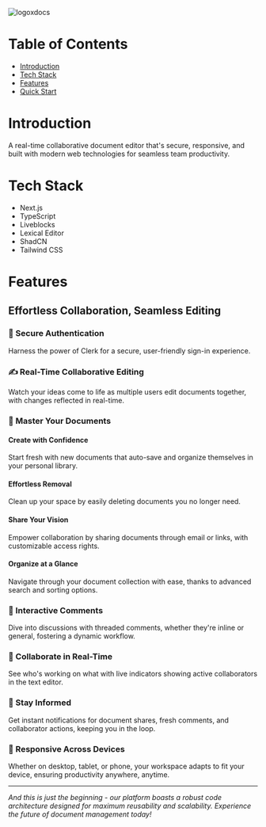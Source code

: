 ![logoxdocs](https://github.com/user-attachments/assets/03618e27-1d0b-4aeb-97fa-31aadb7ade9c)

# Table of Contents

* [Introduction](#introduction)
* [Tech Stack](#tech-stack)
* [Features](#features)
* [Quick Start](#quick-start)

# Introduction 
<a name="introduction"></a>

A real-time collaborative document editor that's secure, responsive, and built with modern web technologies for seamless team productivity.

# Tech Stack 
<a name="tech-stack"></a>

* Next.js
* TypeScript
* Liveblocks
* Lexical Editor
* ShadCN
* Tailwind CSS

# Features 
<a name="features"></a>

## Effortless Collaboration, Seamless Editing

### 🔐 Secure Authentication

Harness the power of Clerk for a secure, user-friendly sign-in experience.

### ✍️ Real-Time Collaborative Editing

Watch your ideas come to life as multiple users edit documents together, with changes reflected in real-time.

### 📂 Master Your Documents

#### Create with Confidence
Start fresh with new documents that auto-save and organize themselves in your personal library.

#### Effortless Removal
Clean up your space by easily deleting documents you no longer need.

#### Share Your Vision
Empower collaboration by sharing documents through email or links, with customizable access rights.

#### Organize at a Glance
Navigate through your document collection with ease, thanks to advanced search and sorting options.

### 💬 Interactive Comments

Dive into discussions with threaded comments, whether they're inline or general, fostering a dynamic workflow.

### 👥 Collaborate in Real-Time

See who's working on what with live indicators showing active collaborators in the text editor.

### 🔔 Stay Informed

Get instant notifications for document shares, fresh comments, and collaborator actions, keeping you in the loop.

### 📱 Responsive Across Devices

Whether on desktop, tablet, or phone, your workspace adapts to fit your device, ensuring productivity anywhere, anytime.

---

*And this is just the beginning - our platform boasts a robust code architecture designed for maximum reusability and scalability. Experience the future of document management today!*
